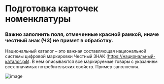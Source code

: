 # Подготовка карточек номенклатуры

### Важно заполнить поля, отмеченные красной рамкой, иначе честный знак (ЧЗ) не примет в обработку.

  Национальный каталог – это важная составляющая национальной системы цифровой маркировки Честный ЗНАК (https://национальный-каталог.рф). В нем описываются все маркируемые товары с указанием всех значимых потребительских свойств.
Пример заполнения.

![image](https://github.com/Lebedev-Sergey/1C_UNF3/assets/136073445/6a6deaa6-5b88-4cec-bdb5-fcabf29db2f8)
